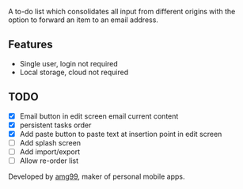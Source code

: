 A to-do list which consolidates all input from different origins
with the option to forward an item to an email address.

## Features
- Single user, login not required
- Local storage, cloud not required

## TODO
- [x] Email button in edit screen email current content
- [x] persistent tasks order
- [x] Add paste button to paste text at insertion point in edit screen
- [ ] Add splash screen
- [ ] Add import/export
- [ ] Allow re-order list

Developed by [amg99], maker of personal mobile apps.

[amg99]: https://amg99.com

